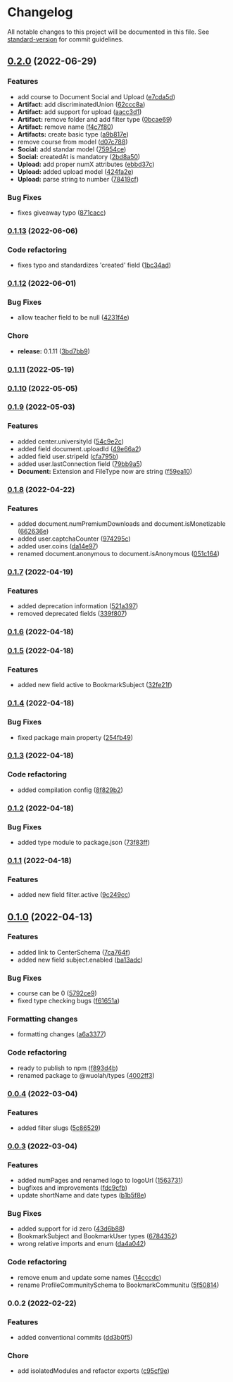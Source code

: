 # Changelog

All notable changes to this project will be documented in this file. See [standard-version](https://github.com/conventional-changelog/standard-version) for commit guidelines.

## [0.2.0](https://github.com/wuolah/types/compare/v0.1.13...v0.2.0) (2022-06-29)


### Features

* add course to Document Social and Upload ([e7cda5d](https://github.com/wuolah/types/commits/e7cda5d80a3e005aca83b74f7fe9a5e4b12fdcfe))
* **Artifact:** add discriminatedUnion ([62ccc8a](https://github.com/wuolah/types/commits/62ccc8ac27b4414f15a3134e7af74032dd8b94c3))
* **Artifact:** add support for upload ([aacc3d1](https://github.com/wuolah/types/commits/aacc3d1080dde40de61e9e225541af78b6476e59))
* **Artifact:** remove folder and add filter type ([0bcae69](https://github.com/wuolah/types/commits/0bcae697de8cad50a61f5342ff01a8ad7a7832a6))
* **Artifact:** remove name ([f4c7f80](https://github.com/wuolah/types/commits/f4c7f80a140a5d642f365d9b355524adcf1013dd))
* **Artifacts:** create basic type ([a9b817e](https://github.com/wuolah/types/commits/a9b817e9f80785e0701ce4a5a803a5256c91640c))
* remove course from model ([d07c788](https://github.com/wuolah/types/commits/d07c788de02892da8065d6b4c2496884628d988c))
* **Social:** add standar model ([75954ce](https://github.com/wuolah/types/commits/75954ce33434ad3be1711e89313f842673daa868))
* **Social:** createdAt is mandatory ([2bd8a50](https://github.com/wuolah/types/commits/2bd8a50f0b5c29461352ac31e8a88fa65d5858cc))
* **Upload:** add proper numX attributes ([ebbd37c](https://github.com/wuolah/types/commits/ebbd37c487fca6053b5001254c4d90b12057887c))
* **Upload:** added upload model ([424fa2e](https://github.com/wuolah/types/commits/424fa2e4e70afa555a883ac05a56d687f4f2cca6))
* **Upload:** parse string to number ([78419cf](https://github.com/wuolah/types/commits/78419cf3e744f58e1798112cb7b2bd7819a1b0ab))


### Bug Fixes

* fixes giveaway typo ([871cacc](https://github.com/wuolah/types/commits/871caccdb59cb8f0424f7954787637a101862055))

### [0.1.13](https://github.com/wuolah/types/compare/v0.1.12...v0.1.13) (2022-06-06)


### Code refactoring

* fixes typo and standardizes 'created' field ([1bc34ad](https://github.com/wuolah/types/commits/1bc34ada096d34e56ae44dbde0a236780e2ad0e3))

### [0.1.12](https://github.com/wuolah/types/compare/v0.1.10...v0.1.12) (2022-06-01)


### Bug Fixes

* allow teacher field to be null ([4231f4e](https://github.com/wuolah/types/commits/4231f4e14407e714491f9274836be3b1774f2072))


### Chore

* **release:** 0.1.11 ([3bd7bb9](https://github.com/wuolah/types/commits/3bd7bb96d72ed13cfd22c8040e11b3c6553957f6))

### [0.1.11](https://github.com/wuolah/types/compare/v0.1.10...v0.1.11) (2022-05-19)

### [0.1.10](https://github.com/wuolah/types/compare/v0.1.9...v0.1.10) (2022-05-05)

### [0.1.9](https://github.com/wuolah/types/compare/v0.1.8...v0.1.9) (2022-05-03)


### Features

* added center.universityId ([54c9e2c](https://github.com/wuolah/types/commits/54c9e2c02cd12d2ba7712905654e35aa8bbdd8f6))
* added field document.uploadId ([49e66a2](https://github.com/wuolah/types/commits/49e66a2ac9d09369c279948b921301bd0e577fa3))
* added field user.stripeId ([cfa795b](https://github.com/wuolah/types/commits/cfa795bdc7b7b85c642fdaffffa425ae6746e2f1))
* added user.lastConnection field ([79bb9a5](https://github.com/wuolah/types/commits/79bb9a5956e819bf29f7180ba0774a182aee7b04))
* **Document:** Extension and FileType now are string ([f59ea10](https://github.com/wuolah/types/commits/f59ea10375da717f2f210c7499203a07a07a9ae3))

### [0.1.8](https://github.com/wuolah/types/compare/v0.1.7...v0.1.8) (2022-04-22)


### Features

* added document.numPremiumDownloads and document.isMonetizable ([662636e](https://github.com/wuolah/types/commits/662636ee9ee8cb3821267e9d8bb766e878ee6c24))
* added user.captchaCounter ([974295c](https://github.com/wuolah/types/commits/974295c0db24a825684d6096068afd0d1f355d49))
* added user.coins ([da14e97](https://github.com/wuolah/types/commits/da14e9717d5eb1e4f9adbe6e6bba138b797adde6))
* renamed document.anonymous to document.isAnonymous ([051c164](https://github.com/wuolah/types/commits/051c1645c1b25fc6569a7f9b9839912ee0ba8efa))

### [0.1.7](https://github.com/wuolah/types/compare/v0.1.6...v0.1.7) (2022-04-19)


### Features

* added deprecation information ([521a397](https://github.com/wuolah/types/commits/521a397f96923dc73eb7a8c71331eea2af066631))
* removed deprecated fields ([339f807](https://github.com/wuolah/types/commits/339f807820e4f14d3a708f791e001bec0b98acdb))

### [0.1.6](https://github.com/wuolah/types/compare/v0.1.5...v0.1.6) (2022-04-18)

### [0.1.5](https://github.com/wuolah/types/compare/v0.1.4...v0.1.5) (2022-04-18)


### Features

* added new field active to BookmarkSubject ([32fe21f](https://github.com/wuolah/types/commits/32fe21fc9ddaaf69608e694fe987979499373f8b))

### [0.1.4](https://github.com/wuolah/types/compare/v0.1.3...v0.1.4) (2022-04-18)


### Bug Fixes

* fixed package main property ([254fb49](https://github.com/wuolah/types/commits/254fb493a5fd68e689081a4611e5a705e7c88faa))

### [0.1.3](https://github.com/wuolah/types/compare/v0.1.2...v0.1.3) (2022-04-18)


### Code refactoring

* added compilation config ([8f829b2](https://github.com/wuolah/types/commits/8f829b26828fe2a4740bb6ccd9d44bc773ef2ef2))

### [0.1.2](https://github.com/wuolah/types/compare/v0.1.1...v0.1.2) (2022-04-18)


### Bug Fixes

* added type module to package.json ([73f83ff](https://github.com/wuolah/types/commits/73f83ff382340eb0eb75648211f1de2788841d0f))

### [0.1.1](https://github.com/wuolah/types/compare/v0.1.0...v0.1.1) (2022-04-18)


### Features

* added new field filter.active ([9c249cc](https://github.com/wuolah/types/commits/9c249cc82857e85ef2f102f5280e4bd119c138b3))

## [0.1.0](https://github.com/wuolah/types/compare/v0.0.4...v0.1.0) (2022-04-13)


### Features

* added link to CenterSchema ([7ca764f](https://github.com/wuolah/types/commits/7ca764fddf9afecdde447cd75f7305146dabbafc))
* added new field subject.enabled ([ba13adc](https://github.com/wuolah/types/commits/ba13adcb2ab730752f9af484aa787b856458fb78))


### Bug Fixes

* course can be 0 ([5792ce9](https://github.com/wuolah/types/commits/5792ce980db6a658de3a20564eb25ece9fa98a74))
* fixed type checking bugs ([f61651a](https://github.com/wuolah/types/commits/f61651ac61efe363f690d3731412c690ac3ecb7e))


### Formatting changes

* formatting changes ([a6a3377](https://github.com/wuolah/types/commits/a6a3377140b93efed4d49c9e5dc5ccd489706948))


### Code refactoring

* ready to publish to npm ([f893d4b](https://github.com/wuolah/types/commits/f893d4b1473c436166096151c3eb6d50ecee77d5))
* renamed package to @wuolah/types ([4002ff3](https://github.com/wuolah/types/commits/4002ff30de367bba6acb87273866e22ce24e3e1b))

### [0.0.4](https://github.com/wuolah/types/compare/v0.0.3...v0.0.4) (2022-03-04)


### Features

* added filter slugs ([5c86529](https://github.com/wuolah/types/commits/5c86529a66c873e8001ff529cfbcd91ce64dcd84))

### [0.0.3](https://github.com/wuolah/types/compare/v0.0.2...v0.0.3) (2022-03-04)


### Features

* added numPages and renamed logo to logoUrl ([1563731](https://github.com/wuolah/types/commits/15637319842543d209529b77d6d79b902db1523e))
* bugfixes and improvements ([fdc9cfb](https://github.com/wuolah/types/commits/fdc9cfba47e8a7f69a59aef9a5e0ad3865dd6ed7))
* update shortName and date types ([b1b5f8e](https://github.com/wuolah/types/commits/b1b5f8e6ea9879a4b614f0061649347081bdce48))


### Bug Fixes

* added support for id zero ([43d6b88](https://github.com/wuolah/types/commits/43d6b88628a6f7402b6d3000fe7e5b0c5e4e6922))
* BookmarkSubject and BookmarkUser types ([6784352](https://github.com/wuolah/types/commits/6784352f05252fa58f0b71986d49f8fd6021d660))
* wrong relative imports and enum ([da4a042](https://github.com/wuolah/types/commits/da4a0420785a74eca9e0baf9674ed8fa802ecf87))


### Code refactoring

* remove enum and update some names ([14cccdc](https://github.com/wuolah/types/commits/14cccdc18213515642243bc569de18fffa50d7c1))
* rename ProfileCommunitySchema to BookmarkCommunitu ([5f50814](https://github.com/wuolah/types/commits/5f50814659e784aab1d6282cf0ab7c64bbb23d0f))

### 0.0.2 (2022-02-22)


### Features

* added conventional commits ([dd3b0f5](https://github.com/wuolah/types/commits/dd3b0f55cad9cceff191f1787c6ad7e99070cb44))


### Chore

* add isolatedModules and refactor exports ([c95cf9e](https://github.com/wuolah/types/commits/c95cf9e553ed9b9d472f9dde6c974c9da24539e8))
